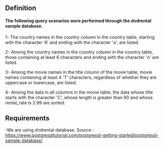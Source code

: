 
## Definition

#### The following query scenarios were performed through the dvdrental sample database.


1- The country names in the country column in the country table, starting with the character 'A' and ending with the character 'a', are listed.

2- Among the country names in the country column in the country table, those containing at least 6 characters and ending with the character 'n' are listed.

3- Among the movie names in the title column of the movie table, movie names containing at least 4 'T' characters, regardless of whether they are uppercase or lowercase, are listed.

4- Among the data in all columns in the movie table, the data whose title starts with the character 'C', whose length is greater than 90 and whose rental_rate is 2.99 are sorted.

## Requirements

-We are using dvdrental database. Source : https://www.postgresqltutorial.com/postgresql-getting-started/postgresql-sample-database/
